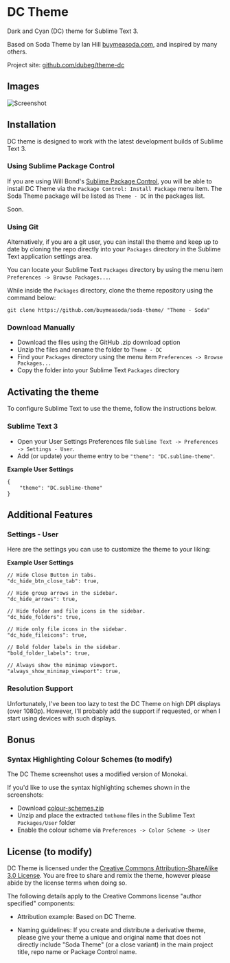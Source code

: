 # DC Theme

Dark and Cyan (DC) theme for Sublime Text 3.

Based on Soda Theme by Ian Hill [buymeasoda.com](http://buymeasoda.com/), and inspired by many others.

Project site: [github.com/dubeg/theme-dc](https://github.com/dubeg/theme-dc)

## Images

![Screenshot](http://i.imgur.com/VWfm2Xv.png)

## Installation

DC theme is designed to work with the latest development builds of Sublime Text 3.

### Using Sublime Package Control

If you are using Will Bond's [Sublime Package Control](http://wbond.net/sublime_packages/package_control), 
you will be able to install DC Theme via the `Package Control: Install Package` menu item. 
The Soda Theme package will be listed as `Theme - DC` in the packages list.

Soon.

### Using Git

Alternatively, if you are a git user, you can install the theme and 
keep up to date by cloning the repo directly into your `Packages` directory 
in the Sublime Text application settings area.

You can locate your Sublime Text `Packages` directory by using the menu item `Preferences -> Browse Packages...`.

While inside the `Packages` directory, clone the theme repository using the command below:

    git clone https://github.com/buymeasoda/soda-theme/ "Theme - Soda"

### Download Manually

* Download the files using the GitHub .zip download option
* Unzip the files and rename the folder to `Theme - DC`
* Find your `Packages` directory using the menu item  `Preferences -> Browse Packages...`
* Copy the folder into your Sublime Text `Packages` directory

## Activating the theme

To configure Sublime Text to use the theme, follow the instructions below.


### Sublime Text 3

* Open your User Settings Preferences file `Sublime Text -> Preferences -> Settings - User`.
* Add (or update) your theme entry to be `"theme": "DC.sublime-theme"`.

**Example User Settings**

    {
        "theme": "DC.sublime-theme"
    }

## Additional Features


### Settings - User


Here are the settings you can use to customize the theme to your liking:

**Example User Settings**

    // Hide Close Button in tabs.
    "dc_hide_btn_close_tab": true,

    // Hide group arrows in the sidebar.
    "dc_hide_arrows": true,

    // Hide folder and file icons in the sidebar.
    "dc_hide_folders": true,

    // Hide only file icons in the sidebar.
    "dc_hide_fileicons": true,

    // Bold folder labels in the sidebar.
    "bold_folder_labels": true,

    // Always show the minimap viewport.
    "always_show_minimap_viewport": true,


### Resolution Support

Unfortunately, I've been too lazy to test the DC Theme on high DPI displays (over 1080p).
However, I'll probably add the support if requested, or when I start using devices with such displays.

## Bonus

### Syntax Highlighting Colour Schemes (to modify)

The DC Theme screenshot uses a modified version of Monokai.

If you'd like to use the syntax highlighting schemes shown in the screenshots:

* Download [colour-schemes.zip](http://buymeasoda.github.com/soda-theme/extras/colour-schemes.zip)
* Unzip and place the extracted `tmtheme` files in the Sublime Text `Packages/User` folder
* Enable the colour scheme via `Preferences -> Color Scheme -> User`


## License (to modify)

DC Theme is licensed under the [Creative Commons Attribution-ShareAlike 3.0 License](http://creativecommons.org/licenses/by-sa/3.0/). You are free to share and remix the theme, however please abide by the license terms when doing so.

The following details apply to the Creative Commons license "author specified" components:

* Attribution example: Based on DC Theme.

* Naming guidelines: If you create and distribute a derivative theme, please give your theme a unique and original name that does not directly include "Soda Theme" (or a close variant) in the main project title, repo name or Package Control name.
